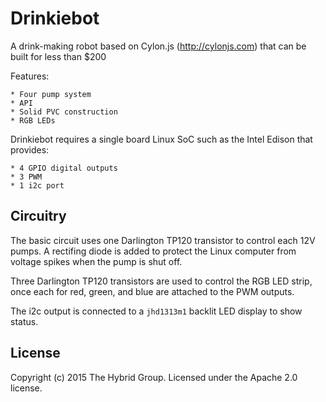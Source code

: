 # Drinkiebot

A drink-making robot based on Cylon.js (http://cylonjs.com) that can be built for less than $200

Features:

	* Four pump system
	* API
	* Solid PVC construction
	* RGB LEDs

Drinkiebot requires a single board Linux SoC such as the Intel Edison that provides:

	* 4 GPIO digital outputs
	* 3 PWM
	* 1 i2c port

## Circuitry
The basic circuit uses one Darlington TP120 transistor to control each 12V pumps. A rectifing diode is added to protect the Linux computer from voltage spikes when the pump is shut off. 

Three Darlington TP120 transistors are used to control the RGB LED strip, once each for red, green, and blue are attached to the PWM outputs.

The i2c output is connected to a `jhd1313m1` backlit LED display to show status.

## License
Copyright (c) 2015 The Hybrid Group. Licensed under the Apache 2.0 license.

